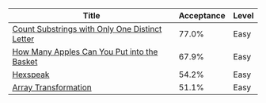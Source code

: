 | Title                                                                                                                          | Acceptance   | Level   |
|--------------------------------------------------------------------------------------------------------------------------------|--------------|---------|
| [Count Substrings with Only One Distinct Letter](https://leetcode.com/problems/count-substrings-with-only-one-distinct-letter) | 77.0%        | Easy    |
| [How Many Apples Can You Put into the Basket](https://leetcode.com/problems/how-many-apples-can-you-put-into-the-basket)       | 67.9%        | Easy    |
| [Hexspeak](https://leetcode.com/problems/hexspeak)                                                                             | 54.2%        | Easy    |
| [Array Transformation](https://leetcode.com/problems/array-transformation)                                                     | 51.1%        | Easy    |